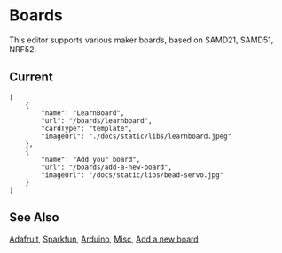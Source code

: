 # Boards

This editor supports various maker boards, based on SAMD21, SAMD51, NRF52.

## Current

```codecard
[
    {
        "name": "LearnBoard",
        "url": "/boards/learnboard",
        "cardType": "template",
        "imageUrl": "./docs/static/libs/learnboard.jpeg"
    },
    {
        "name": "Add your board",
        "url": "/boards/add-a-new-board",
        "imageUrl": "/docs/static/libs/bead-servo.jpg"
    }
]
```

## See Also

[Adafruit](/boards/adafruit),
[Sparkfun](/boards/sparkfun),
[Arduino](/boards/arduino),
[Misc](/boards/misc),
[Add a new board](/boards/add-a-new-board)
